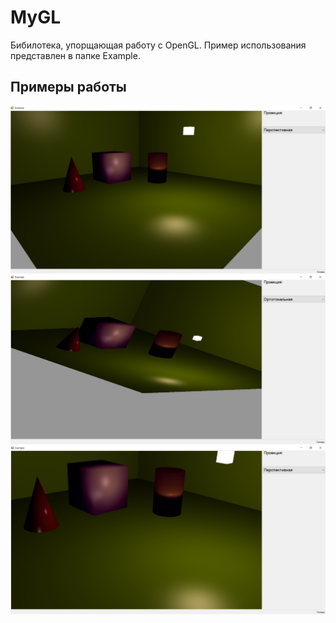 # MyGL

Бибилотека, упорщающая работу с OpenGL. Пример использования представлен в папке Example.

## Примеры работы

![Иллюстрация к проекту](https://github.com/esiole/MyGL/raw/master/Example/Examples/1.png)
![Иллюстрация к проекту](https://github.com/esiole/MyGL/raw/master/Example/Examples/2.png)
![Иллюстрация к проекту](https://github.com/esiole/MyGL/raw/master/Example/Examples/3.png)
